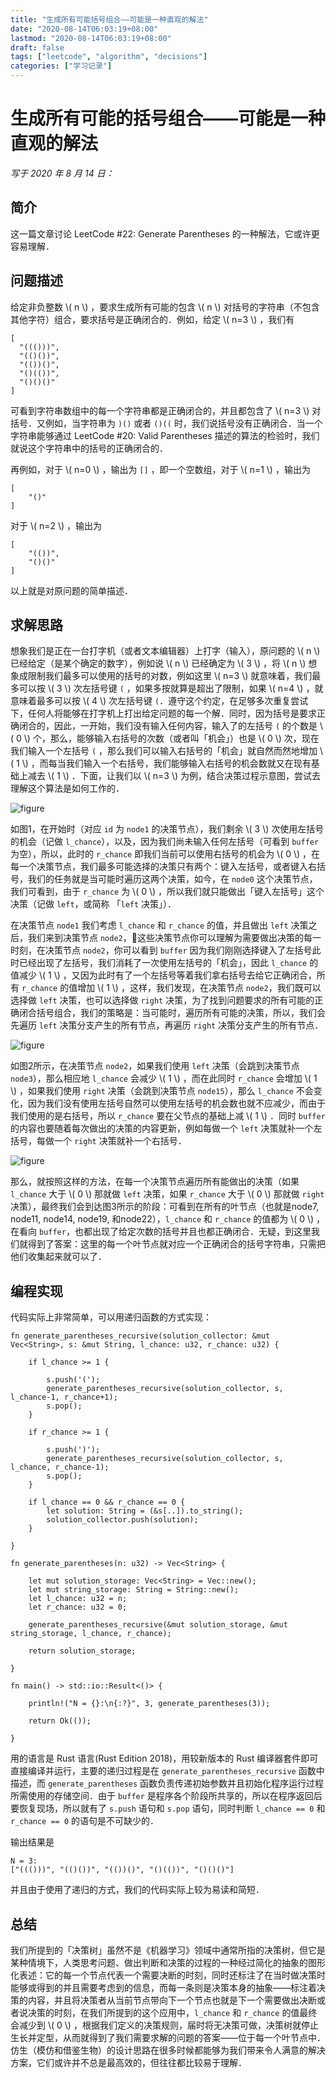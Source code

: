 ```yaml
---
title: "生成所有可能括号组合——可能是一种直观的解法"
date: "2020-08-14T06:03:19+08:00"
lastmod: "2020-08-14T06:03:19+08:00"
draft: false
tags: ["leetcode", "algorithm", "decisions"]
categories: ["学习记录"]
---
```


# 生成所有可能的括号组合——可能是一种直观的解法

*写于 2020 年 8 月 14 日：*

## 简介

这一篇文章讨论 LeetCode #22: Generate Parentheses 的一种解法，它或许更容易理解．

## 问题描述

给定非负整数 \\( n \\) ，要求生成所有可能的包含 \\( n \\) 对括号的字符串（不包含其他字符）组合，要求括号是正确闭合的．例如，给定 \\( n=3 \\) ，我们有

```
[
  "((()))",
  "(()())",
  "(())()",
  "()(())",
  "()()()"
]
```

可看到字符串数组中的每一个字符串都是正确闭合的，并且都包含了 \\( n=3 \\) 对括号．又例如，当字符串为 `)()` 或者 `()((` 时，我们说括号没有正确闭合．当一个字符串能够通过 LeetCode #20: Valid Parentheses 描述的算法的检验时，我们就说这个字符串中的括号的正确闭合的．

再例如，对于 \\( n=0 \\) ，输出为 `[]` ，即一个空数组，对于 \\( n=1 \\) ，输出为 

```
[
    "()"
]
```

对于 \\( n=2 \\) ，输出为

```
[
    "(())",
    "()()"
]
```

以上就是对原问题的简单描述．

## 求解思路

想象我们是正在一台打字机（或者文本编辑器）上打字（输入），原问题的 \\( n \\) 已经给定（是某个确定的数字），例如说 \\( n \\) 已经确定为 \\( 3 \\) ，将 \\( n \\) 想象成限制我们最多可以使用的括号的对数，例如这里 \\( n=3 \\) 就意味着，我们最多可以按 \\( 3 \\) 次左括号键 `(` ，如果多按就算是超出了限制，如果 \\( n=4 \\) ，就意味着最多可以按 \\( 4 \\) 次左括号键 `(`．遵守这个约定，在足够多次重复尝试下，任何人将能够在打字机上打出给定问题的每一个解．同时，因为括号是要求正确闭合的，因此，一开始，我们没有输入任何内容，输入了的左括号 `(` 的个数是 \\( 0 \\) 个，那么，能够输入右括号的次数（或者叫「机会」）也是 \\( 0 \\) 次，现在我们输入一个左括号 `(` ，那么我们可以输入右括号的「机会」就自然而然地增加 \\( 1 \\) ，而每当我们输入一个右括号，我们能够输入右括号的机会数就又在现有基础上减去 \\( 1 \\) ．下面，让我们以 \\( n=3 \\) 为例，结合决策过程示意图，尝试去理解这个算法是如何工作的．

![figure](/generate-parentheses-base-on-desicion-procedures/generate-parentheses/1.png)

如图1，在开始时（对应 `id` 为 `node1` 的决策节点），我们剩余 \\( 3 \\) 次使用左括号的机会（记做 `l_chance`），以及，因为我们尚未输入任何左括号（可看到 `buffer` 为空），所以，此时的 `r_chance` 即我们当前可以使用右括号的机会为 \\( 0 \\) ，在每一个决策节点，我们最多可能选择的决策只有两个：键入左括号，或者键入右括号，我们的任务就是当可能时遍历这两个决策，如今，在 `node0` 这个决策节点，我们可看到，由于 `r_chance` 为 \\( 0 \\) ，所以我们就只能做出「键入左括号」这个决策（记做 `left`，或简称 「`left` 决策」）．

在决策节点 `node1` 我们考虑 `l_chance` 和 `r_chance` 的值，并且做出 `left` 决策之后，我们来到决策节点 `node2`，这些决策节点你可以理解为需要做出决策的每一时刻，在决策节点 `node2`，你可以看到 `buffer` 因为我们刚刚选择键入了左括号此时已经出现了左括号，我们消耗了一次使用左括号的「机会」，因此 `l_chance` 的值减少 \\( 1 \\) ，又因为此时有了一个左括号等着我们拿右括号去给它正确闭合，所有 `r_chance` 的值增加 \\( 1 \\) ，这样，我们发现，在决策节点 `node2`，我们既可以选择做 `left` 决策，也可以选择做 `right` 决策，为了找到问题要求的所有可能的正确闭合括号组合，我们的策略是：当可能时，遍历所有可能的决策，所以，我们会先遍历 `left` 决策分支产生的所有节点，再遍历 `right` 决策分支产生的所有节点．

![figure](/generate-parentheses-base-on-desicion-procedures/generate-parentheses/2.png)

如图2所示，在决策节点 `node2`，如果我们使用 `left` 决策（会跳到决策节点 `node3`），那么相应地 `l_chance` 会减少 \\( 1 \\) ，而在此同时 `r_chance` 会增加 \\( 1 \\) ，如果我们使用 `right` 决策（会跳到决策节点 `node15`），那么 `l_chance` 不会变化，因为我们没有使用左括号自然可以使用左括号的机会数也就不应减少，而由于我们使用的是右括号，所以 `r_chance` 要在父节点的基础上减 \\( 1 \\) ．同时 `buffer` 的内容也要随着每次做出的决策的内容更新，例如每做一个 `left` 决策就补一个左括号，每做一个 `right` 决策就补一个右括号．

![figure](/generate-parentheses-base-on-desicion-procedures/generate-parentheses/3.png)

那么，就按照这样的方法，在每一个决策节点遍历所有能做出的决策（如果 `l_chance` 大于 \\( 0 \\) 那就做 `left` 决策，如果 `r_chance` 大于 \\( 0 \\) 那就做 `right` 决策），最终我们会到达图3所示的阶段：可看到在所有的叶节点（也就是node7, node11, node14, node19, 和node22），`l_chance` 和 `r_chance` 的值都为 \\( 0 \\) ，在看向 `buffer`，也都出现了给定次数的括号并且也都正确闭合．无疑，到这里我们就得到了答案：这里的每一个叶节点就对应一个正确闭合的括号字符串，只需把他们收集起来就可以了．

## 编程实现

代码实际上非常简单，可以用递归函数的方式实现：

```
fn generate_parentheses_recursive(solution_collector: &mut Vec<String>, s: &mut String, l_chance: u32, r_chance: u32) {

    if l_chance >= 1 {

        s.push('(');
        generate_parentheses_recursive(solution_collector, s, l_chance-1, r_chance+1);
        s.pop();
    }

    if r_chance >= 1 {

        s.push(')');
        generate_parentheses_recursive(solution_collector, s, l_chance, r_chance-1);
        s.pop();
    }

    if l_chance == 0 && r_chance == 0 {
        let solution: String = (&s[..]).to_string();
        solution_collector.push(solution);
    }

}

fn generate_parentheses(n: u32) -> Vec<String> {

    let mut solution_storage: Vec<String> = Vec::new();
    let mut string_storage: String = String::new();
    let l_chance: u32 = n;
    let r_chance: u32 = 0;

    generate_parentheses_recursive(&mut solution_storage, &mut string_storage, l_chance, r_chance);

    return solution_storage;

}

fn main() -> std::io::Result<()> {

    println!("N = {}:\n{:?}", 3, generate_parentheses(3));

    return Ok(());
    
}
```

用的语言是 Rust 语言(Rust Edition 2018)，用较新版本的 Rust 编译器套件即可直接编译并运行，主要的递归过程是在 `generate_parentheses_recursive` 函数中描述，而 `generate_parentheses` 函数负责传递初始参数并且初始化程序运行过程所需使用的存储空间．由于 `buffer` 是程序各个阶段所共享的，所以在程序返回后要恢复现场，所以就有了 `s.push` 语句和 `s.pop` 语句，同时判断 `l_chance == 0` 和 `r_chance == 0` 的语句是不可缺少的．

输出结果是

```
N = 3:
["((()))", "(()())", "(())()", "()(())", "()()()"]
```

并且由于使用了递归的方式，我们的代码实际上较为易读和简短．

## 总结

我们所提到的「决策树」虽然不是《机器学习》领域中通常所指的决策树，但它是某种情境下，人类思考问题、做出判断和决策的过程的一种经过简化的抽象的图形化表述：它的每一个节点代表一个需要决断的时刻，同时还标注了在当时做决策时能够或得到的并且需要考虑到的信息，而每一条则是决策本身的抽象——标注着决策的内容，并且将决策者从当前节点带向下一个节点也就是下一个需要做出决断或者说决策的时刻，在我们所提到的这个应用中，`l_chance` 和 `r_chance` 的值最终会减少到 \\( 0 \\) ，根据我们定义的决策规则，届时将无决策可做，决策树就停止生长并定型，从而就得到了我们需要求解的问题的答案——位于每一个叶节点中．仿生（模仿和借鉴生物）的设计思路在很多时候都能够为我们带来令人满意的解决方案，它们或许并不总是最高效的，但往往都比较易于理解．